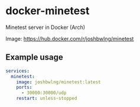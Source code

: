 # docker-minetest
Minetest server in Docker (Arch)

Image: https://hub.docker.com/r/joshbwlng/minetest

## Example usage
```yaml
services:
  minetest:
    image: joshbwlng/minetest:latest
    ports:
      - 30000:30000/udp
    restart: unless-stopped
```
